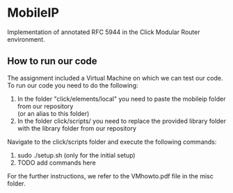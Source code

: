 # MobileIP
Implementation of annotated RFC 5944 in the Click Modular Router environment.
## How to run our code
The assignment included a Virtual Machine on which we can test our code.<br>
To run our code you need to do the following:
  1. In the folder "click/elements/local" you need to paste the mobileip folder from our repository <br>
  (or an alias to this folder)
  2. In the folder click/scripts/ you need to replace the provided library folder with the library folder from our repository
  
Navigate to the click/scripts folder and execute the following commands:
  1. sudo ./setup.sh (only for the initial setup)
  2. TODO add commands here
  
For the further instructions, we refer to the VMhowto.pdf file in the misc folder.
  
